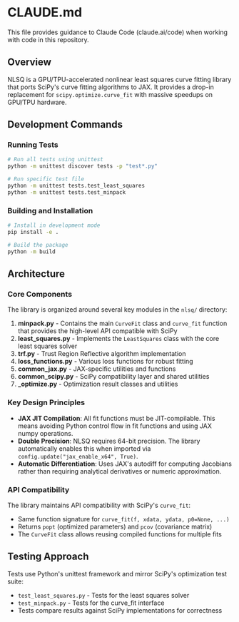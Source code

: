 # CLAUDE.md

This file provides guidance to Claude Code (claude.ai/code) when working with code in this repository.

## Overview
NLSQ is a GPU/TPU-accelerated nonlinear least squares curve fitting library that ports SciPy's curve fitting algorithms to JAX. It provides a drop-in replacement for `scipy.optimize.curve_fit` with massive speedups on GPU/TPU hardware.

## Development Commands

### Running Tests
```bash
# Run all tests using unittest
python -m unittest discover tests -p "test*.py"

# Run specific test file
python -m unittest tests.test_least_squares
python -m unittest tests.test_minpack
```

### Building and Installation
```bash
# Install in development mode
pip install -e .

# Build the package
python -m build
```

## Architecture

### Core Components

The library is organized around several key modules in the `nlsq/` directory:

1. **minpack.py** - Contains the main `CurveFit` class and `curve_fit` function that provides the high-level API compatible with SciPy
2. **least_squares.py** - Implements the `LeastSquares` class with the core least squares solver
3. **trf.py** - Trust Region Reflective algorithm implementation
4. **loss_functions.py** - Various loss functions for robust fitting
5. **common_jax.py** - JAX-specific utilities and functions
6. **common_scipy.py** - SciPy compatibility layer and shared utilities
7. **_optimize.py** - Optimization result classes and utilities

### Key Design Principles

- **JAX JIT Compilation**: All fit functions must be JIT-compilable. This means avoiding Python control flow in fit functions and using JAX numpy operations.
- **Double Precision**: NLSQ requires 64-bit precision. The library automatically enables this when imported via `config.update("jax_enable_x64", True)`.
- **Automatic Differentiation**: Uses JAX's autodiff for computing Jacobians rather than requiring analytical derivatives or numeric approximation.

### API Compatibility

The library maintains API compatibility with SciPy's `curve_fit`:
- Same function signature for `curve_fit(f, xdata, ydata, p0=None, ...)`
- Returns `popt` (optimized parameters) and `pcov` (covariance matrix)
- The `CurveFit` class allows reusing compiled functions for multiple fits

## Testing Approach

Tests use Python's unittest framework and mirror SciPy's optimization test suite:
- `test_least_squares.py` - Tests for the least squares solver
- `test_minpack.py` - Tests for the curve_fit interface
- Tests compare results against SciPy implementations for correctness